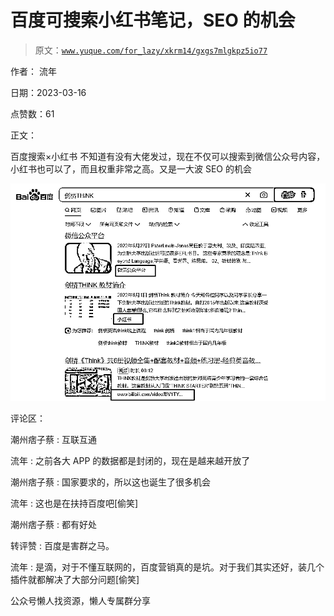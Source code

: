 # 百度可搜索小红书笔记，SEO 的机会

> 原文：[`www.yuque.com/for_lazy/xkrm14/gxgs7mlgkpz5io77`](https://www.yuque.com/for_lazy/xkrm14/gxgs7mlgkpz5io77)



作者： 流年



日期：2023-03-16



点赞数：61



正文：



百度搜索×小红书 不知道有没有大佬发过，现在不仅可以搜索到微信公众号内容，小红书也可以了，而且权重非常之高。又是一大波 SEO 的机会



![](img/44c81aef98598bd21e8406bccd4e1e06.png)  

评论区：



潮州痞子蔡 : 互联互通



流年 : 之前各大 APP 的数据都是封闭的，现在是越来越开放了



潮州痞子蔡 : 国家要求的，所以这也诞生了很多机会



流年 : 这也是在扶持百度吧[偷笑]



潮州痞子蔡 : 都有好处



转评赞 : 百度是害群之马。



流年 : 是滴，对于不懂互联网的，百度营销真的是坑。对于我们其实还好，装几个插件就都解决了大部分问题[偷笑]



公众号懒人找资源，懒人专属群分享

</ne-p>